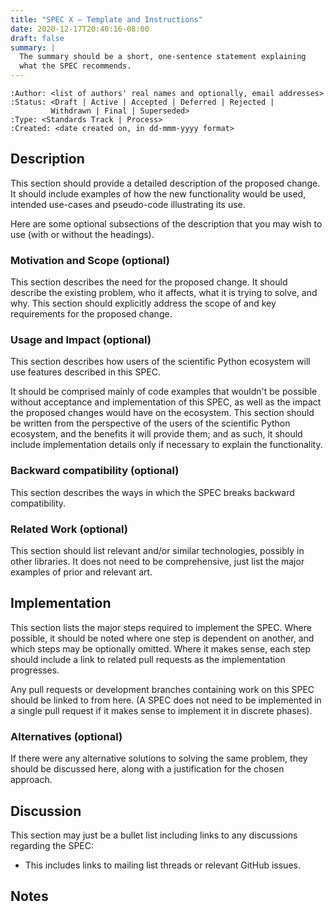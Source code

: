 ```yaml
---
title: "SPEC X — Template and Instructions"
date: 2020-12-17T20:40:16-08:00
draft: false
summary: |
  The summary should be a short, one-sentence statement explaining
  what the SPEC recommends.
---
```


    :Author: <list of authors' real names and optionally, email addresses>
    :Status: <Draft | Active | Accepted | Deferred | Rejected |
             Withdrawn | Final | Superseded>
    :Type: <Standards Track | Process>
    :Created: <date created on, in dd-mmm-yyyy format>

## Description

This section should provide a detailed description of the proposed
change. It should include examples of how the new functionality would be
used, intended use-cases and pseudo-code illustrating its use.

Here are some optional subsections of the description that you may
wish to use (with or without the headings).

### Motivation and Scope (optional)

This section describes the need for the proposed change. It should
describe the existing problem, who it affects, what it is trying to
solve, and why. This section should explicitly address the scope of and
key requirements for the proposed change.

### Usage and Impact (optional)

This section describes how users of the scientific Python ecosystem
will use features described in this SPEC.

It should be comprised mainly of code examples that
wouldn't be possible without acceptance and implementation of this
SPEC, as well as the impact the proposed changes would have on the
ecosystem. This section should be written from the perspective of the
users of the scientific Python ecosystem, and the benefits it will
provide them; and as such, it should include implementation details
only if necessary to explain the functionality.

### Backward compatibility (optional)

This section describes the ways in which the SPEC breaks backward
compatibility.

### Related Work (optional)

This section should list relevant and/or similar technologies, possibly
in other libraries. It does not need to be comprehensive, just list the
major examples of prior and relevant art.

## Implementation

This section lists the major steps required to implement the SPEC. Where
possible, it should be noted where one step is dependent on another, and
which steps may be optionally omitted. Where it makes sense, each step
should include a link to related pull requests as the implementation
progresses.

Any pull requests or development branches containing work on this SPEC
should be linked to from here. (A SPEC does not need to be implemented
in a single pull request if it makes sense to implement it in discrete
phases).

### Alternatives (optional)

If there were any alternative solutions to solving the same problem,
they should be discussed here, along with a justification for the chosen
approach.

## Discussion

This section may just be a bullet list including links to any
discussions regarding the SPEC:

-   This includes links to mailing list threads or relevant GitHub
    issues.

## Notes

